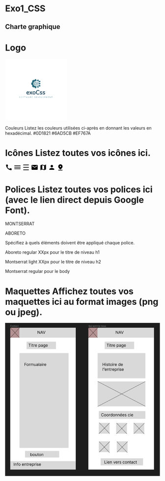 # Exo1_CSS

## Charte graphique

# Logo

![label](vraiLogoExoCss.png)

Couleurs Listez les couleurs utilisées ci-après en donnant les valeurs en hexadécimal.
#0D1821
#6AD5CB
#EF767A

# Icônes Listez toutes vos icônes ici.

![label](/icones/ic-baseline-call.svg)
![label](/icones/ic-baseline-dehaze.svg)
![label](/icones/ic-baseline-density-medium.svg)
![label](/icones/ic-baseline-mail.svg)
![label](/icones/ic-baseline-map.svg)
![label](/icones/ic-baseline-person.svg)
![label](/icones/ic-round-pin-drop.svg)

# Polices Listez toutes vos polices ici (avec le lien direct depuis Google Font).

MONTSERRAT

<link rel="preconnect" href="https://fonts.googleapis.com"><link rel="preconnect" href="https://fonts.gstatic.com" crossorigin><link href="https://fonts.googleapis.com/css2?family=Montserrat:ital,wght@0,200;0,300;0,600;0,900;1,200;1,300;1,600;1,900&display=swap" rel="stylesheet">

<style> @import url('https://fonts.googleapis.com/css2?family=Montserrat:ital,wght@0,200;0,300;0,600;0,900;1,200;1,300;1,600;1,900&display=swap'); </style>

ABORETO
<link rel="preconnect" href="https://fonts.googleapis.com"><link rel="preconnect" href="https://fonts.gstatic.com" crossorigin><link href="https://fonts.googleapis.com/css2?family=Aboreto&display=swap" rel="stylesheet">

<style> @import url('https://fonts.googleapis.com/css2?family=Aboreto&display=swap'); </style>

Spécifiez à quels éléments doivent être appliqué chaque police.

Aboreto regular XXpx pour le titre de niveau h1

Montserrat light XXpx pour le titre de niveau h2

Montserrat regular pour le body

# Maquettes Affichez toutes vos maquettes ici au format images (png ou jpeg).

![label](MicrosoftTeams-image.png)